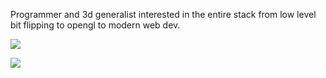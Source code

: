 Programmer and 3d generalist interested in the entire stack from low level bit flipping to opengl to modern web dev.

![](https://github-readme-stats.vercel.app/api?username=iKlsR&show_icons=true&count_private=true&theme=ayu-mirage&include_all_commits)

![](https://github-readme-stats.vercel.app/api/top-langs?username=iKlsR&show_icons=true&locale=en&layout=compact&count_private=true&langs_count=8")
